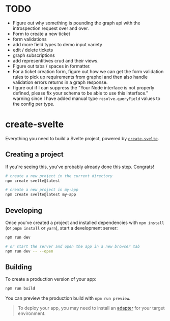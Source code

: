 # TODO

* Figure out why something is pounding the graph api with the introspection request over and over.
* Form to create a new ticket
* form validations
* add more field types to demo input variety
* edit / delete tickets
* graph subscriptions
* add representitives crud and their views.
* Figure out tabs / spaces in formatter.
* For a ticket creation form, figure out how we can get the form validation rules to pick up requirements from graphql and then also handle validation errors returns in a graph response.
* figure out if I can suppress the "Your Node interface is not properly defined, please fix your schema to be able to use this interface." warning since I have added manual type `resolve.queryField` values to the config per type.

# create-svelte

Everything you need to build a Svelte project, powered by [`create-svelte`](https://github.com/sveltejs/kit/tree/master/packages/create-svelte).

## Creating a project

If you're seeing this, you've probably already done this step. Congrats!

```bash
# create a new project in the current directory
npm create svelte@latest

# create a new project in my-app
npm create svelte@latest my-app
```

## Developing

Once you've created a project and installed dependencies with `npm install` (or `pnpm install` or `yarn`), start a development server:

```bash
npm run dev

# or start the server and open the app in a new browser tab
npm run dev -- --open
```

## Building

To create a production version of your app:

```bash
npm run build
```

You can preview the production build with `npm run preview`.

> To deploy your app, you may need to install an [adapter](https://kit.svelte.dev/docs/adapters) for your target environment.
